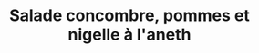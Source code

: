 ---
uuid: eb424ca2-bea3-4cd3-ada3-a207c2cb53dc
title: "Salade concombre, pommes et nigelle à l'aneth "
titleslug: salade-concombre-pommes-et-nigelle-a-l-aneth_eb424ca2-bea3-4cd3-ada3-a207c2cb53dc
draft: false
layout: recettes
type: entree
categories:
  - Salade
regime:
  - vegetarien
  - sans-gluten
saison:
  - ete
  - automne
cuisson: Non
temperature: Froid
plate: 180
check: Oui
checkAlwaysOk: false
ingredients:
  legumes:
    - title: Pomme
      quantite: 8
      unit: Kg
    - title: Cébette - Ciboule - Cive - Oignon vert
      quantite: 40
      unit: unité
    - title: Concombre
      quantite: 28
      unit: unité
  epices:
    - title: Poivre
    - title: Sel
    - title: Aneth aromatique
      quantite: 10
      unit: bottes
  lof:
    - title: huile d'olive
      quantite: 1.2
      unit: litre
  sec:
    - title: Graines de nigelle
      quantite: 300
      unit: grammes
  sucres: []
  animaux: []
  frais:
    - title: Yaourt de vache
      quantite: 2
      unit: Kg
materiel:
  - Grand Saladier
  - Gastro 1/1 (Profond)
preparation: >-
  * Evidez, coupez en 2, et émincez les pommes

  * Pelez, coupez en 2 dans la longueur, épépinez, puis coupez en tranche de 5mm d'épaisseur les concombre

  * Emincez en biais les oignons frai

  * Mélangez, assaisonnez, goutez
publishDate: 2024-05-18T13:28:00.000Z
---
